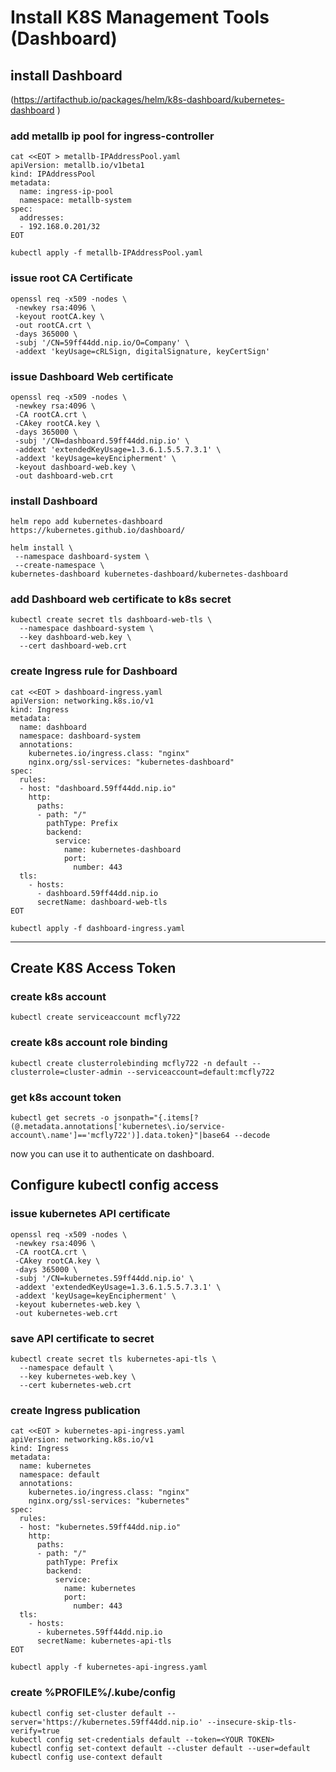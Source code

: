 # Install K8S Management Tools (Dashboard)

## install Dashboard
(https://artifacthub.io/packages/helm/k8s-dashboard/kubernetes-dashboard )
### add metallb ip pool for ingress-controller
```
cat <<EOT > metallb-IPAddressPool.yaml
apiVersion: metallb.io/v1beta1
kind: IPAddressPool
metadata:
  name: ingress-ip-pool
  namespace: metallb-system
spec:
  addresses:
  - 192.168.0.201/32
EOT
```
```
kubectl apply -f metallb-IPAddressPool.yaml
```
### issue root CA Certificate
```
openssl req -x509 -nodes \
 -newkey rsa:4096 \
 -keyout rootCA.key \
 -out rootCA.crt \
 -days 365000 \
 -subj '/CN=59ff44dd.nip.io/O=Company' \
 -addext 'keyUsage=cRLSign, digitalSignature, keyCertSign'
```
### issue Dashboard Web certificate
```
openssl req -x509 -nodes \
 -newkey rsa:4096 \
 -CA rootCA.crt \
 -CAkey rootCA.key \
 -days 365000 \
 -subj '/CN=dashboard.59ff44dd.nip.io' \
 -addext 'extendedKeyUsage=1.3.6.1.5.5.7.3.1' \
 -addext 'keyUsage=keyEncipherment' \
 -keyout dashboard-web.key \
 -out dashboard-web.crt
```
### install Dashboard
```
helm repo add kubernetes-dashboard https://kubernetes.github.io/dashboard/

helm install \
 --namespace dashboard-system \
 --create-namespace \
kubernetes-dashboard kubernetes-dashboard/kubernetes-dashboard
```
### add Dashboard web certificate to k8s secret
```
kubectl create secret tls dashboard-web-tls \
  --namespace dashboard-system \
  --key dashboard-web.key \
  --cert dashboard-web.crt
```
### create Ingress rule for Dashboard
```
cat <<EOT > dashboard-ingress.yaml
apiVersion: networking.k8s.io/v1
kind: Ingress
metadata:
  name: dashboard
  namespace: dashboard-system
  annotations:
    kubernetes.io/ingress.class: "nginx"
    nginx.org/ssl-services: "kubernetes-dashboard"
spec:
  rules:
  - host: "dashboard.59ff44dd.nip.io"
    http:
      paths:
      - path: "/"
        pathType: Prefix
        backend:
          service:
            name: kubernetes-dashboard
            port:
              number: 443
  tls:
    - hosts:
      - dashboard.59ff44dd.nip.io
      secretName: dashboard-web-tls
EOT
```
```
kubectl apply -f dashboard-ingress.yaml
```
---
## Create K8S Access Token

### create k8s account
```
kubectl create serviceaccount mcfly722
```
### create k8s account role binding
```
kubectl create clusterrolebinding mcfly722 -n default --clusterrole=cluster-admin --serviceaccount=default:mcfly722
```
### get k8s account token

```
kubectl get secrets -o jsonpath="{.items[?(@.metadata.annotations['kubernetes\.io/service-account\.name']=='mcfly722')].data.token}"|base64 --decode
```
now you can use it to authenticate on dashboard.<br>

## Configure kubectl config access

### issue kubernetes API certificate
```
openssl req -x509 -nodes \
 -newkey rsa:4096 \
 -CA rootCA.crt \
 -CAkey rootCA.key \
 -days 365000 \
 -subj '/CN=kubernetes.59ff44dd.nip.io' \
 -addext 'extendedKeyUsage=1.3.6.1.5.5.7.3.1' \
 -addext 'keyUsage=keyEncipherment' \
 -keyout kubernetes-web.key \
 -out kubernetes-web.crt
```
### save API certificate to secret
```
kubectl create secret tls kubernetes-api-tls \
  --namespace default \
  --key kubernetes-web.key \
  --cert kubernetes-web.crt
```
### create Ingress publication
```
cat <<EOT > kubernetes-api-ingress.yaml
apiVersion: networking.k8s.io/v1
kind: Ingress
metadata:
  name: kubernetes
  namespace: default
  annotations:
    kubernetes.io/ingress.class: "nginx"
    nginx.org/ssl-services: "kubernetes"
spec:
  rules:
  - host: "kubernetes.59ff44dd.nip.io"
    http:
      paths:
      - path: "/"
        pathType: Prefix
        backend:
          service:
            name: kubernetes
            port:
              number: 443
  tls:
    - hosts:
      - kubernetes.59ff44dd.nip.io
      secretName: kubernetes-api-tls
EOT
```
```
kubectl apply -f kubernetes-api-ingress.yaml
```
### create %PROFILE%/.kube/config
```
kubectl config set-cluster default --server='https://kubernetes.59ff44dd.nip.io' --insecure-skip-tls-verify=true
kubectl config set-credentials default --token=<YOUR TOKEN>
kubectl config set-context default --cluster default --user=default
kubectl config use-context default
```

